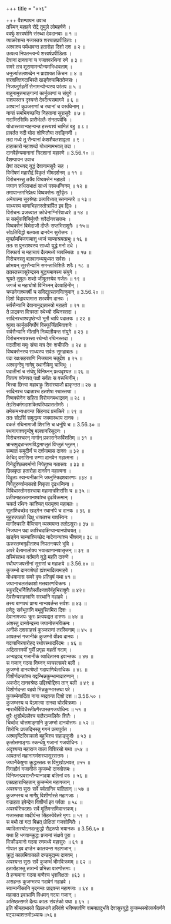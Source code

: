 +++
title = "०५६"

+++
वैशम्पायन उवाच  
तस्मिन् महाहवे रौद्रे तुमुले लोमहर्षणे ।  
ववर्षुः शरवर्षाणि संरब्धा देवदानवाः ॥ १ ॥  
व्याक्रोशन्त गजास्तत्र शरघातप्रपीडिताः ।  
अश्वाश्च पर्यधावन्त हतारोहा दिशो दश ॥ २ ॥  
उत्पत्य निपतन्त्यन्ये शरवर्षप्रपीडिताः ।  
देवानां दानवानां च गजाश्वरथिनां रणे ॥ ३ ॥  
समरे तत्र शूराणामन्योन्यमभिधावताम् ।  
धनुर्ज्यातलशब्देन न प्राज्ञायत किंचन ॥ ४ ॥  
शरशक्तिगदाभिस्ते खड्गैश्चामिततेजसः ।  
निजघ्नुर्महतीं सेनामन्योन्यस्य परंतप ॥ ५ ॥  
बाहूनामुत्तमाङ्गानां कार्मुकाणां च संयुगे ।  
राशयस्तत्र दृश्यन्ते देवदैत्यसमागमे ॥ ६ ॥  
अश्वानां कुञ्जराणां च रथानां च वरूथिनाम् ।  
नान्तं समभिगच्छन्ति निहतानां सुरासुरैः ॥ ७ ॥  
गदाभिरसिभिः प्रासैर्भल्लैः संनतपर्वभिः ।  
योधास्तत्राभ्यहन्यन्त हस्त्यश्वं चामितं बहु ॥ ८॥  
प्रावर्तत नदी घोरा शोणितौघा तरङ्गिणी ।  
तदा मध्ये तु सैन्यानां केशशैवलशाद्वला ॥ ९ ।  
हाहाकारो महाशब्दो योधानामभवत् तदा ।  
दानवैर्हन्यमानानां त्रिदशानां महारणे ॥ 3.56.१० ॥  
वैशम्पायन उवाच  
तेषां तदभवद् युद्धं देवानामसुरैः सह ।  
विभीषणं महारौद्रं विकृतं भीमदर्शनम् ॥ ११ ॥  
विरोचनस्तु तत्रैव विष्वक्सेनं महाहवे ।  
जघान रुधिराभाक्षं साध्यं परमधन्विनम् ॥ १२ ॥  
तमायान्तमभिप्रेक्ष्य विष्वक्सेनः सुरैर्वृतः ।  
अमेयात्मा सुरश्रेष्ठः प्रत्यविध्यत् स्तनान्तरे ॥ १३॥  
साध्यस्य बाणाभिहतस्तोत्रार्पित इव द्विपः ।  
विरोचनः प्रजज्वाल क्रोधेनाग्निरिवाध्वरे ॥ १४ ॥  
स कार्मुकविनिर्मुक्तैः शरैर्दानवसत्तमः ।  
विष्वक्सेनं बिभेदाजौ दीप्तैः सप्तभिराशुगैः ॥ १५॥  
सोऽतिविद्धो बलवता दानवेन सुरोत्तमः ।  
मूर्च्छामभिजगामाशु ध्वजं चाप्याश्रयत्प्रभुः॥ १६ ॥  
ततः स पुनराश्वस्य साध्यो युद्धे मनो दधे ।  
विस्फार्य च महाचापं दैत्यमध्ये व्यवस्थितः ॥ १७ ॥  
विरोचनस्तु बलवानभ्ययुध्यत सर्वशः ।  
क्षोभयन् सुरसैन्यानि समन्तान्निशितैः शरैः। १८ ॥  
ततस्तस्यासुरेन्द्रस्य युद्ध्यमानस्य संयुगे ।  
श्रूयते तुमुलः शब्दो जीमूतस्येव गर्जतः ॥ १९ ॥  
जगर्ज च महाघोषो विनिघ्नन् देववाहिनीम् ।  
चण्डवेगाश्मवर्षी च सविद्युत्स्तनयित्नुमान् ॥ 3.56.२० ॥  
दिशो विद्रावयामास शरवर्षेण दानवः ।  
सर्वसैन्यानि देवानामुद्यतास्त्रो महाहवे ॥ २१ ॥  
ते प्राद्रवन्त वित्रस्ता रथेभ्यो रथिनस्तदा ।  
सादिनश्चाश्वपृष्ठेभ्यो भूमौ चापि पदातयः ॥ २२ ॥  
श्रुत्वा कार्मुकनिर्घोषं विस्फूर्जितमिवाशनेः ।  
सर्वसैन्यानि भीतानि निव्यलीयन्त संयुगे ॥ २३ ॥  
विरोचनभयत्रस्ता रथेभ्यो रथिनस्तदा ।  
पदातीनां ययुः संघा यत्र देवः शचीपतिः ॥ २४ ॥  
विष्वक्सेनस्य साध्यस्य सर्वतः सुमहाबलः ।  
पदा रक्षःसहस्राणि निजघान चतुर्दश ॥ २५ ॥  
अश्ववृन्देषु नागेषु रथानीकेषु चाभिभूः ।  
पदातीनां च संघेषु विनिघ्नन् प्रत्यदृश्यत ॥ २६ ॥  
वितत्य श्येनवत् पक्षौ सर्वतः स वरूथिनीम्।  
भित्त्वा छित्त्वा महाबाहुः शिरांस्याजौ ह्यकृन्तत॥ २७ ॥  
सादिनश्च पदाताश्च हतशेषा रथास्तथा ।  
विष्वक्सेनेन सहिता विरोचनमथाद्रवन् ॥ २८ ॥  
तेऽसिचर्मगदाशक्तिपरिघप्रासतोमरैः ।  
तमेकमभ्यधावन्त सिंहनादं प्रचक्रिरे ॥ २९ ॥  
ततः सोऽसिं समुद्यम्य जवमास्थाय दानवः ।  
वकर्त रथिनामाजौ शिरांसि च धनूंषि च ॥ 3.56.३० ॥  
रथनागाश्ववृन्देषु बलवानरिसूदनः ।  
विरोचनश्चरन् मार्गान् प्रकारानेकविंशतिम् ॥ ३१ ॥  
भ्रान्तमुद्भ्रान्तमाविद्धमाप्लुतं विप्लुतं प्लुतम्।  
सम्पातं समुदीर्णं च दर्शयामास दानवः ॥ ३२ ॥  
केचिद् वरासिना रुग्णा दानवेन महात्मना ।  
विनेदुश्छिन्नवर्माणो निपेतुश्च गतासवः ॥ ३३ ॥  
छिन्नपृष्ठा हतारोहा दानवेन महात्मना ।  
विद्रुताः स्वान्यनीकानि जघ्नुस्त्रिदशवारणाः ॥३४ ॥  
निपेतुरुर्व्यामाकाशे निकृता दृढधन्विना ।  
विविधास्तोमराश्चापा महामात्रशिरांसि च ॥ ३५ ॥  
प्रतीपमाहरन्नागानश्वांश्च दृढविक्रमान् ।  
चकर्त रथिनः कांश्चित् परामृश्य महाबलः ।  
सूतांश्चिच्छेद खड्गेन रथानपि च दानवः ॥ ३६ ॥  
मुहुरुत्पततो दिक्षु धावतश्च यशस्विनः ।  
मार्गांश्चरति वैचित्रान् व्यस्मयन्त ततोऽसुराः॥ ३७ ॥  
निजघान पदा काश्चिदाक्षिप्यान्यानपोथयत् ।  
खड्गेन चान्यांश्चिच्छेद नादेनान्यांश्च भीषयन्॥ ३८ ॥  
ऊरुस्तम्भगृहीताश्च निपतन्त्यपरे भुवि ।  
अपरे दैत्यमालोक्य भयात्प्राणानवासृजन् ॥ ३९ ॥  
तस्मिंस्तथा वर्तमाने युद्धे महति दारुणे ।  
रथौघगजपत्तीनां सुराणां च महाक्षये ॥ 3.56.४० ॥  
कुजम्भो दानवश्रेष्ठो ह्यंशमादित्यमाहवे ।  
योधयामास समरे वृषः प्रतिवृषं यथा ४१ ॥  
जघानाचलसंकाशो मत्तवारणविक्रमः ।  
स्फुरद्भिर्निशितैस्तीक्ष्णशरैर्बहुभिराशुगैः ॥ ४२॥  
देवसैन्यसहस्राणि सरथानि महाहवे ।  
तस्य बाणपथं प्राप्य नाभ्यवर्तन्त सर्वशः ॥ ४३ ॥  
प्रणेदुः सर्वभूतानि बभूवुस्तिमिरा दिशः ।  
देवानामजयः क्रूरः प्रत्यपद्यत दारुणः ॥ ४४ ॥  
अंशस्तु दानवेन्द्रस्य जघानोत्तमविक्रमः ।  
अनीकं दशसाहस्रं कुञ्जराणां तरस्विनाम् ॥ ४५ ॥  
आपतन्तं गजानीकं कुजम्भो वीक्ष्य दानवः ।  
गदापाणिरवारोहद् रथोपस्थादरिंदमः । ४६ ॥  
अद्रिसारमयीं गुर्वीं प्रगृह्य महतीं गदाम् ।  
अभ्यद्रवद् गजानीकं व्यादितास्य इवान्तकः ॥ ४७ ॥  
स गजान् गदया निघ्नन् व्यचरत्समरे बली ।  
कुजम्भो दानवश्रेष्ठो गदापाणिर्बलाधिकः ॥ ४८ ॥  
विशीर्णदन्तांश्च वद्वन्भिन्नकुम्भाम्बदारुणान् ।  
अकरोद् दानवश्रेष्ठ उद्दिश्योद्दिश्य तान् बली ॥ ४९ ॥  
विशीर्णदन्ता बहवो भिन्नकुम्भास्तथा परे ।  
कुजम्भेनार्दिता नागा व्यद्रवन्त दिशो दश ॥ 3.56.५० ।  
कुजम्भस्य च येऽमात्या दानवा घोरविक्रमाः ।  
नाराचैर्विविधैस्तीक्ष्णैरपास्तगजयोधिनः ॥ ५१ ॥  
क्षुरैः क्षुरप्रैर्भल्लैश्च पातैरञ्जलिकैः शितैः ।  
चिच्छेद चोत्तमाङ्गानि कुजम्भो दानवोत्तमः ॥ ५२ ॥  
शिरोभिः प्रपतद्भिस्तु गगनं प्रत्यपूर्यत ।  
अश्मवृष्टिरिवाकाशे बहुभिश्च सहाङ्कुशैः ॥ ५३ ॥  
कृत्तोत्तमाङ्गाः स्कन्धेषु गजानां गजयोधिनः ।  
अदृश्यन्त महाराज ताला विशिरसो यथा ॥५४ ॥  
आपतन्तं महानागमंशस्यासुरसत्तमः ।  
जघानैकेषुणा क्रुद्धस्ततः स विमुखोऽभवत् ॥५५ ॥  
विगाह्यैवं गजानीकं कुजम्भो दानवोत्तमः ।  
विनिघ्नन्प्रवरान्सैन्यान्गदया बलिनां वरः ॥ ५६ ॥  
एकप्रहाराभिहतान् कुजम्भेन महागजान् ।  
अपश्यन्त सुराः सर्वे पर्वतानिव पातितान् ॥ ५७ ॥  
कुजम्भस्य च मार्गेषु विशीर्णास्ते महागजाः ।  
वज्राहता इवेन्द्रेण विशीर्णा इव पर्वताः ॥ ५८ ॥  
अपश्यंस्त्रिदशाः सर्वे मूर्तिमन्तमिवान्तकम्।  
गजास्तथा व्यदीर्यन्त सिंहस्येवेतरे मृगाः ॥ ५९ ॥  
स बभौ तां गदां बिभ्रत् प्रोक्षितां गजशोणितैः ।  
व्यादितास्योऽनदत्क्रुद्धो रौद्ररूपो भयानकः ॥ 3.56.६० ॥  
यथा हि भगवान्क्रुद्धः प्रजानां संक्षये पुरा ।  
विक्रीडमानो गदया रणमध्ये महासुरः ॥ ६१ ॥  
गोपाल इव दण्डेन कालयन्स महागजान् ।  
क्रुद्धं कालमिवाकाले दण्डमुद्यम्य दानवम् ।  
अपश्यन्त सुराः सर्वे कुजम्भं भीमविक्रमम् ॥ ६२ ॥  
हतारोहास्तु तत्रान्ये प्रभिन्ना वारणोत्तमाः ।  
ते हन्यमाना गदया बाणैश्च भृशविक्षताः ॥६३ ॥  
असहन्तः कुजम्भस्य गदावेगं महाहवे ।  
स्वान्यनीकानि मृद्नन्तः प्राद्रवन्त महागजाः ॥ ६४ ॥  
महावात इवाभ्राणि विधमन् गदया गजान् ।  
अतिष्ठत्समरे दैत्यः कालः संवर्तको यथा ॥ ६५ ।  
इति श्रीमहाभारते खिलभागे हरिवंशे भविष्यपर्वणि वामनप्रादुर्भावे देवासुरयुद्धे कुजम्भस्योत्कर्षवर्णने षट्पञ्चाशत्तमोऽध्यायः॥५६॥
